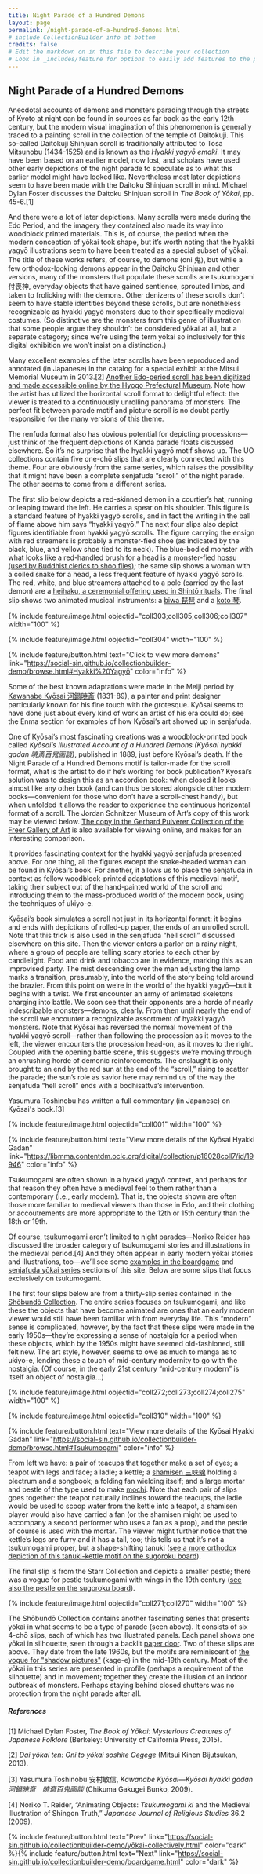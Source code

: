 ```yaml
---
title: Night Parade of a Hundred Demons
layout: page
permalink: /night-parade-of-a-hundred-demons.html
# include CollectionBuilder info at bottom
credits: false
# Edit the markdown on in this file to describe your collection
# Look in _includes/feature for options to easily add features to the page
---
```


## Night Parade of a Hundred Demons
Anecdotal accounts of demons and monsters parading through the streets of Kyoto at night can be found in sources as far back as the early 12th century, but the modern visual imagination of this phenomenon is generally traced to a painting scroll in the collection of the temple of Daitokuji. This so-called Daitokuji Shinjuan scroll is traditionally attributed to Tosa Mitsunobu (1434-1525) and is known as the *Hyakki yagyō emaki*. It may have been based on an earlier model, now lost, and scholars have used other early depictions of the night parade to speculate as to what this earlier model might have looked like. Nevertheless most later depictions seem to have been made with the Daitoku Shinjuan scroll in mind. Michael Dylan Foster discusses the Daitoku Shinjuan scroll in *The Book of Yōkai*, pp. 45-6.[1]

And there were a lot of later depictions. Many scrolls were made during the Edo Period, and the imagery they contained also made its way into woodblock printed materials. This is, of course, the period when the modern conception of yōkai took shape, but it’s worth noting that the hyakki yagyō illustrations seem to have been treated as a special subset of yōkai. The title of these works refers, of course, to demons (oni 鬼), but while a few orthodox-looking demons appear in the Daitoku Shinjuan and other versions, many of the monsters that populate these scrolls are tsukumogami 付喪神, everyday objects that have gained sentience, sprouted limbs, and taken to frolicking with the demons. Other denizens of these scrolls don’t seem to have stable identities beyond these scrolls, but are nonetheless recognizable as hyakki yagyō monsters due to their specifically medieval costumes. (So distinctive are the monsters from this genre of illustration that some people argue they shouldn’t be considered yōkai at all, but a separate category; since we’re using the term yōkai so inclusively for this digital exhibition we won’t insist on a distinction.)

Many excellent examples of the later scrolls have been reproduced and annotated (in Japanese) in the catalog for a special exhibit at the Mitsui Memorial Museum in 2013.[2] [Another Edo-period scroll has been digitized and made accessible online by the Hyogo Prefectural Museum](https://www.hyogo-c.ed.jp/~rekihaku-bo/historystation/digital-exhibitions/ebanashi/ka0014_en.html). Note how the artist has utilized the horizontal scroll format to delightful effect: the viewer is treated to a continuously unrolling panorama of monsters. The perfect fit between parade motif and picture scroll is no doubt partly responsible for the many versions of this theme.

The renfuda format also has obvious potential for depicting processions—just think of the frequent depictions of Kanda parade floats discussed elsewhere. So it’s no surprise that the hyakki yagyō motif shows up. The UO collections contain five one-chō slips that are clearly connected with this theme. Four are obviously from the same series, which raises the possibility that it might have been a complete senjafuda “scroll” of the night parade. The other seems to come from a different series.

The first slip below depicts a red-skinned demon in a courtier’s hat, running or leaping toward the left. He carries a spear on his shoulder. This figure is a standard feature of hyakki yagyō scrolls, and in fact the writing in the ball of flame above him says “hyakki yagyō.” The next four slips also depict figures identifiable from hyakki yagyō scrolls. The figure carrying the ensign with red streamers is probably a monster-fied shoe (as indicated by the black, blue, and yellow shoe tied to its neck). The blue-bodied monster with what looks like a red-handled brush for a head is a monster-fied [hossu (used by Buddhist clerics to shoo flies)](https://en.wikipedia.org/wiki/Hossu); the same slip shows a woman with a coiled snake for a head, a less frequent feature of hyakki yagyō scrolls. The red, white, and blue streamers attached to a pole (carried by the last demon) are a [heihaku, a ceremonial offering used in Shintō rituals](https://www2.kokugakuin.ac.jp/ijcc/wp/bts/bts_h.html). The final slip shows two animated musical instruments: a [biwa 琵琶](https://en.wikipedia.org/wiki/Biwa) and a [koto 琴](https://en.wikipedia.org/wiki/Koto_(instrument)).

{% include feature/image.html objectid="coll303;coll305;coll306;coll307" width="100" %}

{% include feature/image.html objectid="coll304" width="100" %}

{% include feature/button.html text="Click to view more demons" link="https://social-sin.github.io/collectionbuilder-demo/browse.html#Hyakki%20Yagyō" color="info" %}

Some of the best known adaptations were made in the Meiji period by [Kawanabe Kyōsai 河鍋暁斎](https://en.wikipedia.org/wiki/Kawanabe_Ky%C5%8Dsai) (1831-89), a painter and print designer particularly known for his fine touch with the grotesque. Kyōsai seems to have done just about every kind of work an artist of his era could do; see the Enma section for examples of how Kyōsai’s art showed up in senjafuda.

One of Kyōsai’s most fascinating creations was a woodblock-printed book called *Kyōsai’s Illustrated Account of a Hundred Demons (Kyōsai hyakki gadan 暁斎百鬼画談)*, published in 1889, just before Kyōsai’s death. If the Night Parade of a Hundred Demons motif is tailor-made for the scroll format, what is the artist to do if he’s working for book publication? Kyōsai’s solution was to design this as an accordion book: when closed it looks almost like any other book (and can thus be stored alongside other modern books—convenient for those who don’t have a scroll-chest handy), but when unfolded it allows the reader to experience the continuous horizontal format of a scroll. The Jordan Schnitzer Museum of Art’s copy of this work may be viewed below. [The copy in the Gerhard Pulverer Collection of the Freer Gallery of Art](https://pulverer.si.edu/node/388/title/1) is also available for viewing online, and makes for an interesting comparison. 

It provides fascinating context for the hyakki yagyō senjafuda presented above. For one thing, all the figures except the snake-headed woman can be found in Kyōsai’s book. For another, it allows us to place the senjafuda in context as fellow woodblock-printed adaptations of this medieval motif, taking their subject out of the hand-painted world of the scroll and introducing them to the mass-produced world of the modern book, using the techniques of ukiyo-e.

Kyōsai’s book simulates a scroll not just in its horizontal format: it begins and ends with depictions of rolled-up paper, the ends of an unrolled scroll. Note that this trick is also used in the senjafuda “hell scroll” discussed elsewhere on this site. Then the viewer enters a parlor on a rainy night, where a group of people are telling scary stories to each other by candlelight. Food and drink and tobacco are in evidence, marking this as an improvised party. The mist descending over the man adjusting the lamp marks a transition, presumably, into the world of the story being told around the brazier. From this point on we’re in the world of the hyakki yagyō—but it begins with a twist. We first encounter an army of animated skeletons charging into battle. We soon see that their opponents are a horde of nearly indescribable monsters—demons, clearly. From then until nearly the end of the scroll we encounter a recognizable assortment of hyakki yagyō monsters. Note that Kyōsai has reversed the normal movement of the hyakki yagyō scroll—rather than following the procession as it moves to the left, the viewer encounters the procession head-on, as it moves to the right. Coupled with the opening battle scene, this suggests we’re moving through an onrushing horde of demonic reinforcements. The onslaught is only brought to an end by the red sun at the end of the “scroll,” rising to scatter the parade; the sun’s role as savior here may remind us of the way the senjafuda “hell scroll” ends with a bodhisattva’s intervention.

Yasumura Toshinobu has written a full commentary (in Japanese) on Kyōsai's book.[3]

{% include feature/image.html objectid="coll001" width="100" %}

{% include feature/button.html text="View more details of the Kyōsai Hyakki Gadan" link="https://libmma.contentdm.oclc.org/digital/collection/p16028coll7/id/19946" color="info" %}

Tsukumogami are often shown in a hyakki yagyō context, and perhaps for that reason they often have a medieval feel to them rather than a contemporary (i.e., early modern). That is, the objects shown are often those more familiar to medieval viewers than those in Edo, and their clothing or accoutrements are more appropriate to the 12th or 15th century than the 18th or 19th.

Of course, tsukumogami aren’t limited to night parades—Noriko Reider has discussed the broader category of tsukumogami stories and illustrations in the medieval period.[4] And they often appear in early modern yōkai stories and illustrations, too—we’ll see some [examples in the boardgame](https://social-sin.github.io/collectionbuilder-demo/boardgame.html) and [senjafuda yōkai series](https://social-sin.github.io/collectionbuilder-demo/senjafuda-yōkai-series.html) sections of this site. Below are some slips that focus exclusively on tsukumogami.

The first four slips below are from a thirty-slip series contained in the [Shōbundō Collection](https://social-sin.github.io/collectionbuilder-demo/the-shōbundō-collection.html). The entire series focuses on tsukumogami, and like these the objects that have become animated are ones that an early modern viewer would still have been familiar with from everyday life. This “modern” sense is complicated, however, by the fact that these slips were made in the early 1950s—they’re expressing a sense of nostalgia for a period when these objects, which by the 1950s might have seemed old-fashioned, still felt new. The art style, however, seems to owe as much to manga as to ukiyo-e, lending these a touch of mid-century modernity to go with the nostalgia. (Of course, in the early 21st century “mid-century modern” is itself an object of nostalgia…)

{% include feature/image.html objectid="coll272;coll273;coll274;coll275" width="100" %}

{% include feature/image.html objectid="coll310" width="100" %}

{% include feature/button.html text="View more details of the Kyōsai Hyakki Gadan" link="https://social-sin.github.io/collectionbuilder-demo/browse.html#Tsukumogami" color="info" %}

From left we have: a pair of teacups that together make a set of eyes; a teapot with legs and face; a ladle; a kettle; a [shamisen 三味線](https://en.wikipedia.org/wiki/Shamisen) holding a plectrum and a songbook; a folding fan wielding itself; and a large mortar and pestle of the type used to make [mochi](https://en.wikipedia.org/wiki/Mochi). Note that each pair of slips goes together: the teapot naturally inclines toward the teacups, the ladle would be used to scoop water from the kettle into a teapot, a shamisen player would also have carried a fan (or the shamisen might be used to accompany a second performer who uses a fan as a prop), and the pestle of course is used with the mortar. The viewer might further notice that the kettle’s legs are furry and it has a tail, too; this tells us that it’s not a tsukumogami proper, but a shape-shifting tanuki ([see a more orthodox depiction of this tanuki-kettle motif on the sugoroku board](https://social-sin.github.io/collectionbuilder-demo/boardgame.html)).

The final slip is from the Starr Collection and depicts a smaller pestle; there was a vogue for pestle tsukumogami with wings in the 19th century ([see also the pestle on the sugoroku board](https://social-sin.github.io/collectionbuilder-demo/boardgame.html)).

{% include feature/image.html objectid="coll271;coll270" width="100" %}

The Shōbundō Collection contains another fascinating series that presents yōkai in what seems to be a type of parade (seen above). It consists of six 4-chō slips, each of which has two illustrated panels. Each panel shows one yōkai in silhouette, seen through a backlit [paper door](https://en.wikipedia.org/wiki/Sh%C5%8Dji). Two of these slips are above. They date from the late 1960s, but the motifs are reminiscent of [the vogue for "shadow pictures"](https://www.library.metro.tokyo.jp/portals/0/edo/tokyo_library/english/game/kage.html) (kage-e) in the mid-19th century. Most of the yōkai in this series are presented in profile (perhaps a requirement of the silhouette) and in movement; together they create the illusion of an indoor outbreak of monsters. Perhaps staying behind closed shutters was no protection from the night parade after all.

##### References
[1] Michael Dylan Foster, *The Book of Yōkai: Mysterious Creatures of Japanese Folklore* (Berkeley: University of California Press, 2015).

[2] *Dai yōkai ten: Oni to yōkai soshite Gegege* (Mitsui Kinen Bijutsukan, 2013).

[3] Yasumura Toshinobu 安村敏信, *Kawanabe Kyōsai—Kyōsai hyakki gadan 河鍋暁斎　暁斎百鬼画談* (Chikuma Gakugei Bunko, 2009).

[4] Noriko T. Reider, “Animating Objects: *Tsukumogami ki* and the Medieval Illustration of Shingon Truth,” *Japanese Journal of Religious Studies* 36.2 (2009).

{% include feature/button.html text="Prev" link="https://social-sin.github.io/collectionbuilder-demo/yōkai-collectively.html" color="dark" %}{% include feature/button.html text="Next" link="https://social-sin.github.io/collectionbuilder-demo/boardgame.html" color="dark" %}

<!-- {% if page.credits == true %}{% include cb/credits.html %}{% endif %} -->
